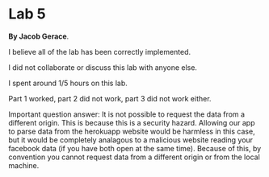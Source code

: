 Lab 5
======
**By Jacob Gerace**.

I believe all of the lab has been correctly implemented.

I did not collaborate or discuss this lab with anyone else.

I spent around 1/5 hours on this lab.

Part 1 worked, part 2 did not work, part 3 did not work either.

Important question answer: It is not possible to request the data from a different origin. This is because this is a security hazard. Allowing our app to parse data from the herokuapp website would be harmless in this case, but it would be completely analagous to a malicious website reading your facebook data (if you have both open at the same time). Because of this, by convention you cannot request data from a different origin or from the local machine.
